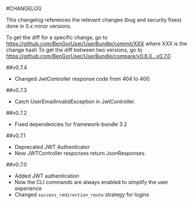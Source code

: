 #CHANGELOG

This changelog references the relevant changes (bug and security fixes) done in 0.x minor versions.

To get the diff for a specific change, go to https://github.com/BenGorUser/UserBundle/commit/XXX where XXX is the change hash
To get the diff between two versions, go to https://github.com/BenGorUser/UserBundle/compare/v0.6.0...v0.7.0

##v0.7.4
* Changed JwtController response code from 404 to 400.

##v0.7.3
* Catch UserEmailInvalidException in JwtController.

##v0.7.2
* Fixed dependencies for framework-bundle 3.2

##v0.7.1
* Deprecated JWT Authenticator
* Now JWTController responses return JsonResponses.

##v0.7.0
* Added JWT authentication
* Now the CLI commands are always enabled to simplify the user experience
* Changed `success_redirection_route` strategy for logins
